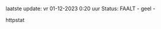 laatste update: 
vr 01-12-2023  0:20   uur 
Status: FAALT - geel - 
<div class="service Y">httpstat</div>